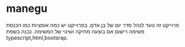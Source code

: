 # manegu
פרוייקט זה נועד לנהל סדר יום של בן אדם.
בפרוייקט יש כמה אופציות כמו הכנסת משימה רישום אם בוצעה מחיקה ושינוי של המשימה.
נבנה בשפת typescript,html,bootsrap.
